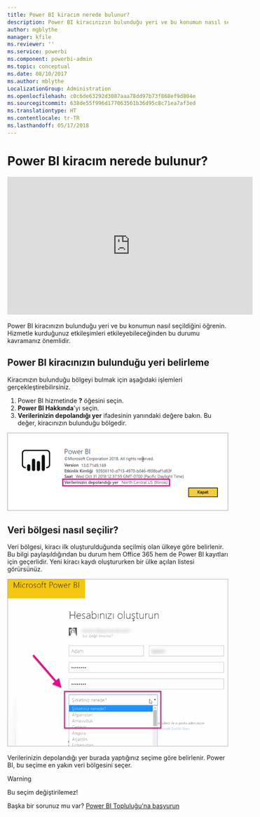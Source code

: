 ```yaml
---
title: Power BI kiracım nerede bulunur?
description: Power BI kiracınızın bulunduğu yeri ve bu konumun nasıl seçildiğini öğrenin. Hizmetle kurduğunuz etkileşimleri etkileyebileceğinden bu durumu kavramanız önemlidir.
author: mgblythe
manager: kfile
ms.reviewer: ''
ms.service: powerbi
ms.component: powerbi-admin
ms.topic: conceptual
ms.date: 08/10/2017
ms.author: mblythe
LocalizationGroup: Administration
ms.openlocfilehash: c0c6de63292d3087aaa78dd97b73f868ef9d804e
ms.sourcegitcommit: 638de55f996d177063561b36d95c8c71ea7af3ed
ms.translationtype: HT
ms.contentlocale: tr-TR
ms.lasthandoff: 05/17/2018
---
```

# <a name="where-is-my-power-bi-tenant-located"></a>Power BI kiracım nerede bulunur?
<iframe width="560" height="315" src="https://www.youtube.com/embed/0fOxaHJPvdM?showinfo=0" frameborder="0" allowfullscreen></iframe>

Power BI kiracınızın bulunduğu yeri ve bu konumun nasıl seçildiğini öğrenin. Hizmetle kurduğunuz etkileşimleri etkileyebileceğinden bu durumu kavramanız önemlidir.

## <a name="how-to-determine-where-your-power-bi-tenant-is-located"></a>Power BI kiracınızın bulunduğu yeri belirleme
Kiracınızın bulunduğu bölgeyi bulmak için aşağıdaki işlemleri gerçekleştirebilirsiniz.

1. Power BI hizmetinde **?** öğesini seçin.
2. **Power BI Hakkında**'yı seçin.
3. **Verilerinizin depolandığı yer** ifadesinin yanındaki değere bakın. Bu değer, kiracınızın bulunduğu bölgedir.

![](media/service-admin-where-is-my-tenant-located/power-bi-data-region.png)

## <a name="how-the-data-region-is-selected"></a>Veri bölgesi nasıl seçilir?
Veri bölgesi, kiracı ilk oluşturulduğunda seçilmiş olan ülkeye göre belirlenir. Bu bilgi paylaşıldığından bu durum hem Office 365 hem de Power BI kayıtları için geçerlidir. Yeni kiracı kaydı oluştururken bir ülke açılan listesi görürsünüz.

![](media/service-admin-where-is-my-tenant-located/sign-up-country-selection.png)

Verilerinizin depolandığı yer burada yaptığınız seçime göre belirlenir. Power BI, bu seçime en yakın veri bölgesini seçer.

> [!WARNING]
> Bu seçim değiştirilemez!
> 
> 

Başka bir sorunuz mu var? [Power BI Topluluğu'na başvurun](http://community.powerbi.com/)

